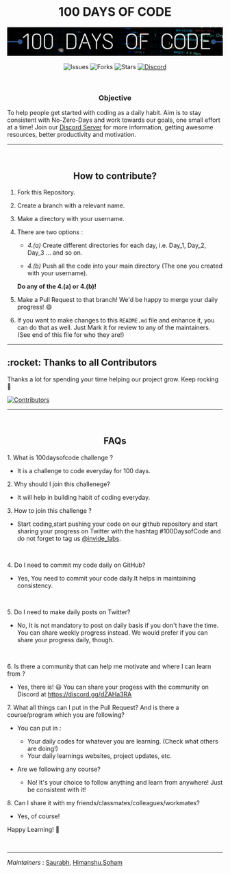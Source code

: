 <H1 align="center"> 100 DAYS OF CODE </H1>

[![Banner](Assets/100daysOfCode.png)](https://discord.gg/2m2Hn9fMTg)

<div align="center"> 

![Issues](https://img.shields.io/github/issues/Git-Commit-Show/100-Days-of-Code)
![Forks](https://img.shields.io/github/forks/Git-Commit-Show/100-Days-of-Code)
![Stars](https://img.shields.io/github/stars/Git-Commit-Show/100-Days-of-Code)
[![Discord](https://img.shields.io/badge/Join%20Our-Discord-orange)](https://discord.gg/2m2Hn9fMTg)

</div>

<br/>

<H3 align="center">Objective</H3>

To help people get started with coding as a daily habit. Aim is to stay consistent with No-Zero-Days and work towards our goals, one small effort at a time! Join our [Discord Server](https://discord.gg/JFWP8c2gPG) for more information, getting awesome resources, better productivity and motivation.

---

<br/>

<H2 align="center"><b>How to contribute?</b></H2>

1. Fork this Repository.
2. Create a branch with a relevant name.
3. Make a directory with your username.
4. There are two options :
    - _4.(a)_  Create different directories for each day, i.e. Day_1, Day_2, Day_3 ... and so on.

    - _4.(b)_ Push all the code into your main directory (The one you created with your username).

    **Do any of the 4.(a) or 4.(b)!**

5. Make a Pull Request to that branch! We'd be happy to merge your daily progress! 😄
6. If you want to make changes to this `README.md` file and enhance it, you can do that as well. Just Mark it for review to any of the maintainers. (See end of this file for who they are!)

---

<H2><b> :rocket: Thanks to all Contributors</H2></b>

Thanks a lot for spending your time helping our project grow. Keep rocking :tada:

[![Contributors](https://contrib.rocks/image?repo=Git-Commit-Show/100-Days-of-Code)](https://github.com/Git-Commit-Show/100-Days-of-Code/graphs/contributors)

---

<br/>

<H2 align="center"><b>FAQs</b></H2>

1\. What is 100daysofcode challenge ?
  - It is a challenge to code everyday for 100 days.

2\. Why should I join this challenege?

- It will help in building habit of coding everyday.

3\. How to join this challenge ?

- Start coding,start pushing your code on our github repository and start sharing your   progress on Twitter with the hashtag #100DaysofCode and do not forget to tag us [@invide_labs](https://twitter.com/Invide_Labs).

<br/>

4\. Do I need to commit my code daily on GitHub?

- Yes, You need to commit your code daily.It helps in maintaining consistency.

<br/>

5\. Do I need to make daily posts on Twitter?

- No, It is not mandatory to post on daily basis if you don't have the time. You can share weekly progress instead. We would prefer if you can share your progress daily, though.

<br/>

6\. Is there a community that can help me motivate and where I can learn from ?

- Yes, there is! 😃 You can share your progess with the community on Discord at <https://discord.gg/dZAHa3RA>

7\. What all things can I put in the Pull Request? And is there a course/program which you are following?

- You can put in :
  - Your daily codes for whatever you are learning. (Check what others are doing!)
  - Your daily learnings websites, project updates, etc.

- Are we following any course?
  - No! It's your choice to follow anything and learn from anywhere! Just be consistent with it!

8\. Can I share it with my friends/classmates/colleagues/workmates?

- Yes, of course!

Happy Learning! :tada:

<br/>

---
_Maintainers_ : [Saurabh](https://github.com/srbhr), [Himanshu](https://github.com/himanshu007-creator),[Soham](https://github.com/soham117)
